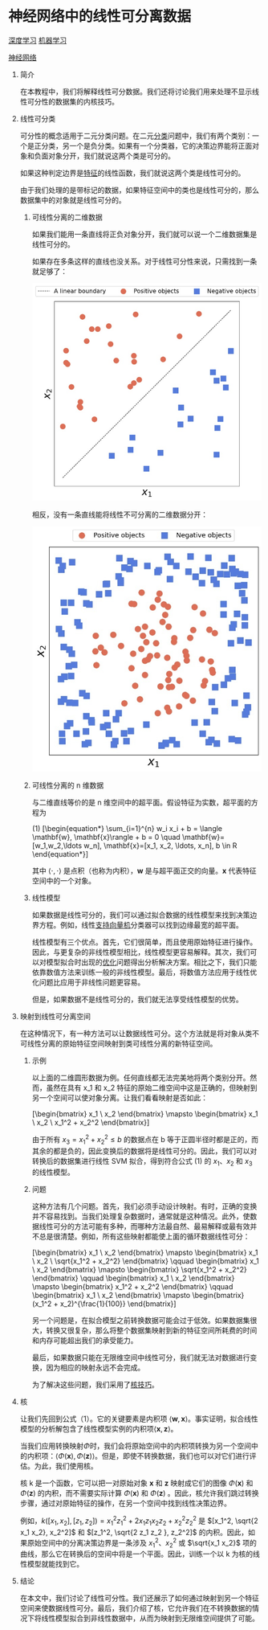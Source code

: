 # 神经网络中的线性可分离数据

[深度学习](https://www.baeldung.com/cs/category/ai/deep-learning) [机器学习](https://www.baeldung.com/cs/category/ai/ml)

[神经网络](https://www.baeldung.com/cs/tag/neural-networks)

1. 简介

    在本教程中，我们将解释线性可分数据。我们还将讨论我们用来处理不显示线性可分性的数据集的内核技巧。

2. 线性可分类

    可分性的概念适用于二元分类问题。在二元[分类](https://www.baeldung.com/cs/ml-classification-vs-clustering)问题中，我们有两个类别：一个是正分类，另一个是负分类。如果有一个分类器，它的决策边界能将正面对象和负面对象分开，我们就说这两个类是可分的。

    如果这种判定边界是[特征](https://www.baeldung.com/cs/features-parameters-classes-ml)的线性函数，我们就说这两个类是线性可分的。

    由于我们处理的是带标记的数据，如果特征空间中的类也是线性可分的，那么数据集中的对象就是线性可分的。

    1. 可线性分离的二维数据

        如果我们能用一条直线将正负对象分开，我们就可以说一个二维数据集是线性可分的。

        如果存在多条这样的直线也没关系。对于线性可分性来说，只需找到一条就足够了：

        ![线性可分离数据](pic/linearly-separable.jpg)

        相反，没有一条直线能将线性不可分离的二维数据分开：

        ![不可线性分离的数据](pic/linearly-inseparable.jpg)

    2. 可线性分离的 n 维数据

        与二维直线等价的是 n 维空间中的超平面。假设特征为实数，超平面的方程为

        (1) \[\begin{equation*}  \sum_{i=1}^{n} w_i x_i + b = \langle \mathbf{w}, \mathbf{x}\rangle + b = 0 \quad \mathbf{w}=[w_1,w_2,\ldots w_n], \mathbf{x}=[x_1, x_2, \ldots, x_n], b \in R \end{equation*}\]

        其中 $\langle \cdot, \cdot \rangle$ 是点积（也称为内积），$\mathbf{w}$ 是与超平面正交的向量。$\mathbf{x}$ 代表特征空间中的一个对象。

    3. 线性模型

        如果数据是线性可分的，我们可以通过拟合数据的线性模型来找到决策边界方程。例如，线性[支持向量机](https://www.baeldung.com/cs/ml-support-vector-machines)分类器可以找到边缘最宽的超平面。

        线性模型有三个优点。首先，它们很简单，而且使用原始特征进行操作。因此，与更复杂的非线性模型相比，线性模型更容易解释。其次，我们可以对模型拟合时出现的[优化](https://www.baeldung.com/cs/grey-wolf-optimization)问题得出分析解决方案。相比之下，我们只能依靠数值方法来训练一般的非线性模型。最后，将数值方法应用于线性优化问题比应用于非线性问题更容易。

        但是，如果数据不是线性可分的，我们就无法享受线性模型的优势。

3. 映射到线性可分离空间

    在这种情况下，有一种方法可以让数据线性可分。这个方法就是将对象从类不可线性分离的原始特征空间映射到类可线性分离的新特征空间。

    1. 示例

        以上面的二维圆形数据为例。任何直线都无法完美地将两个类别分开。然而，虽然在具有 x_1 和 x_2 特征的原始二维空间中这是正确的，但映射到另一个空间可以使对象分离。让我们看看映射是否如此：

        \[\begin{bmatrix} x_1 \\ x_2 \end{bmatrix} \mapsto \begin{bmatrix} x_1 \\ x_2 \\ x_1^2 + x_2^2 \end{bmatrix}\]

        由于所有 $x_3 = x_1^2 + x_2^2 \leq b$ 的数据点在 b 等于正圆半径时都是正的，而其余的都是负的，因此变换后的数据将是线性可分的。因此，我们可以对转换后的数据集进行线性 SVM 拟合，得到符合公式 (1) 的 $x_1$、$x_2$ 和 $x_3$ 的线性模型。

    2. 问题

        这种方法有几个问题。首先，我们必须手动设计映射。有时，正确的变换并不容易找到。当我们处理复杂数据时，通常就是这种情况。此外，使数据线性可分的方法可能有多种，而哪种方法最自然、最易解释或最有效并不总是很清楚。例如，所有这些映射都能使上面的循环数据线性可分：

        \[\begin{bmatrix} x_1 \\ x_2 \end{bmatrix} \mapsto \begin{bmatrix} x_1 \\ x_2 \\ \sqrt{x_1^2 + x_2^2} \end{bmatrix} \qquad \begin{bmatrix} x_1 \\ x_2 \end{bmatrix} \mapsto \begin{bmatrix} \sqrt{x_1^2 + x_2^2} \end{bmatrix} \qquad \begin{bmatrix} x_1 \\ x_2 \end{bmatrix} \mapsto \begin{bmatrix} x_1^2 + x_2^2 \end{bmatrix} \qquad \begin{bmatrix} x_1 \\ x_2 \end{bmatrix} \mapsto \begin{bmatrix} (x_1^2 + x_2)^{\frac{1}{100}} \end{bmatrix}\]

        另一个问题是，在拟合模型之前转换数据可能会过于低效。如果数据集很大，转换又很复杂，那么将整个数据集映射到新的特征空间所耗费的时间和内存可能超出我们的承受能力。

        最后，如果数据只能在无限维空间中线性可分，我们就无法对数据进行变换，因为相应的映射永远不会完成。

        为了解决这些问题，我们采用了[核技巧](https://en.wikipedia.org/wiki/Kernel_method)。

4. 核

    让我们先回到公式（1）。它的关键要素是内积项 $\langle \mathbf{w}, \mathbf{x} \rangle$。事实证明，拟合线性模型的分析解包含了线性模型实例的内积项$\langle \mathbf{x}, \mathbf{z} \rangle$。

    当我们应用转换映射$\Phi$时，我们会将原始空间中的内积项转换为另一个空间中的内积项：$\langle \Phi( \mathbf{x} ), \Phi( \mathbf{z} ) \rangle$。但是，即使不转换数据，我们也可以对它们进行评估。为此，我们使用核。

    核 k 是一个函数，它可以把一对原始对象 $\mathbf{x}$ 和 $\mathbf{z}$ 映射成它们的图像 $\Phi(\mathbf{x})$ 和 $\Phi(\mathbf{z})$ 的内积，而不需要实际计算 $\Phi(\mathbf{x})$ 和 $\Phi(\mathbf{z})$ 。因此，核允许我们跳过转换步骤，通过对原始特征的操作，在另一个空间中找到线性决策边界。

    例如，$k \left( [x_1, x_2], [z_1, z_2] \right) = x_1^2 z_1^2 + 2 x_1 z_1 x_2 z_2 + x_2^2 z_2^2$ 是 $[x_1^2, \sqrt{2 x_1 x_2}, x_2^2]$ 和 $[z_1^2, \sqrt{2 z_1 z_2 }, z_2^2]$ 的内积。因此，如果原始空间中的分离决策边界是一条涉及 $x_1^2$、$x_2^2$ 或 $\sqrt{x_1 x_2}$ 项的曲线，那么它在转换后的空间中将是一个平面。因此，训练一个以 k 为核的线性模型就能找到它。

5. 结论

    在本文中，我们讨论了线性可分性。我们还展示了如何通过映射到另一个特征空间来使数据线性可分。最后，我们介绍了核，它允许我们在不转换数据的情况下将线性模型拟合到非线性数据中，从而为映射到无限维空间提供了可能。
